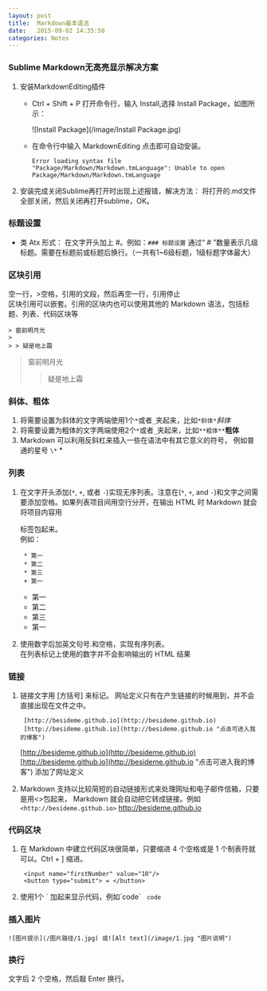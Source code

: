 ```yaml
---
layout: post
title:  Markdown基本语法
date:   2015-09-02 14:35:50
categories: Notes
---   
```


### Sublime Markdown无高亮显示解决方案   
 
1. 安装Markdown​Editing插件  

	* Ctrl + Shift + P 打开命令行，输入 Install,选择 Install Package，如图所示：
	  
	  ![Install Package](/image/Install Package.jpg)  

	* 在命令行中输入 Markdown​Editing 点击即可自动安装。  
	 
		`Error loading syntax file
		    "Package/Markdown/Markdown.tmLanguage": Unable to open Package/Markdown/Markdown.tmLanguage`

2. 安装完成关闭Sublime再打开时出现上述报错，解决方法：
将打开的.md文件全部关闭，然后关闭再打开sublime，OK。


### 标题设置  

* 类 Atx 形式：
在文字开头加上 \#。例如：`### 标题设置`&nbsp;通过“ # ”数量表示几级标题。需要在标题前或标题后换行。（一共有1~6级标题，1级标题字体最大）


### 区块引用  

空一行，>空格，引用的文段，然后再空一行，引用停止  
区块引用可以嵌套。引用的区块内也可以使用其他的 Markdown 语法，包括标题、列表、代码区块等

	> 窗前明月光  
	>       
	> > 疑是地上霜  
   
> 窗前明月光  
>       
> > 疑是地上霜  


### 斜体、粗体    

1. 将需要设置为斜体的文字两端使用1个`*`或者`_`夹起来，比如`*斜体*`*斜体*     
2. 将需要设置为粗体的文字两端使用2个`*`或者`_`夹起来，比如`**粗体**`**粗体**  
3. Markdown 可以利用反斜杠来插入一些在语法中有其它意义的符号，
例如普通的星号 `\*`  \*  


### 列表  

1. 在文字开头添加(`*`, `+`, 或者 `-`)实现无序列表。注意在(`*`, `+`, and `-`)和文字之间需要添加空格。如果列表项目间用空行分开，在输出 HTML 时 Markdown 就会将项目内容用 <p> 标签包起来。  
例如：

		* 第一  
		* 第二  
		* 第三  
		+ 第一

    * 第一  
    * 第二  
    * 第三  
    + 第一  

2. 使用数字后加英文句号.和空格，实现有序列表。  
在列表标记上使用的数字并不会影响输出的 HTML 结果 

### 链接

1. 链接文字用 [方括号] 来标记。 网址定义只有在产生链接的时候用到，并不会直接出现在文件之中。  

	    [http://besideme.github.io](http://besideme.github.io)
	    [http://besideme.github.io](http://besideme.github.io "点击可进入我的博客") 

	[http://besideme.github.io](http://besideme.github.io)  
	[http://besideme.github.io](http://besideme.github.io "点击可进入我的博客") 添加了网址定义

2. Markdown 支持以比较简短的自动链接形式来处理网址和电子邮件信箱，只要是用<>包起来， Markdown 就会自动把它转成链接。例如 `<http://besideme.github.io>` <http://besideme.github.io>   

### 代码区块

1. 在 Markdown 中建立代码区块很简单，只要缩进 4 个空格或是 1 个制表符就可以。Ctrl + ] 缩进。    

		<input name="firstNumber" value="10"/>
		<button type="submit"> = </button>  

2. 使用1个&nbsp;\`&nbsp;加起来显示代码，例如\`code\` &nbsp;&nbsp;`code`  

### 插入图片
               
`![图片提示](/图片路径/1.jpg) 或![Alt text](/image/1.jpg "图片说明") `  

### 换行

文字后 2 个空格，然后敲 Enter 换行。
  


 


        
